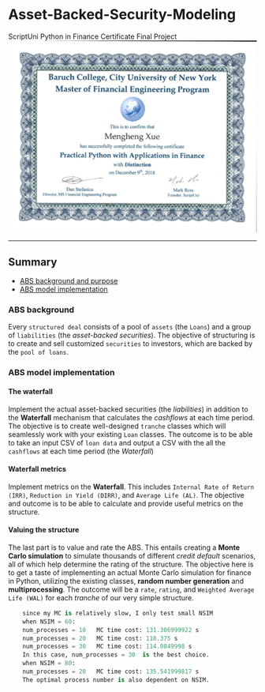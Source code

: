 # Asset-Backed-Security-Modeling
ScriptUni Python in Finance Certificate Final Project
![certificate](python_certificate.png)

----------------------

## Summary
* [ABS background and purpose](#abs-background-purpose)
* [ABS model implementation](#abs-implementation)

### ABS background
Every `structured deal` consists of a pool of `assets` (the `Loans`) and a group of `liabilities` (the *asset-backed securities*). The objective of structuring is to create and sell customized `securities` to investors, which are backed by the `pool of loans`.

### ABS model implementation

#### The waterfall 
Implement the actual asset-backed securities (the *liabilities*) in addition to the **Waterfall** mechanism that calculates the *cashflows* at each time period. The objective is to create well-designed `tranche` classes which will seamlessly work with your existing `Loan` classes. The outcome is to be able to take an input CSV of `loan data` and output a CSV with the all the `cashflows` at each time period (the *Waterfall*)


#### Waterfall metrics
Implement metrics on the **Waterfall**. This includes `Internal Rate of Return (IRR)`, `Reduction in Yield (DIRR)`, and `Average Life (AL)`. The objective and outcome is to be able to calculate and provide useful metrics on the structure.

#### Valuing the structure 
The last part is to value and rate the ABS. This entails creating a **Monte Carlo simulation** to simulate thousands of different *credit default* scenarios, all of which help determine the rating of the structure. The objective here is to get a taste of implementing an actual Monte Carlo simulation for finance in Python, utilizing the existing classes, **random number generation** and **multiprocessing**. The outcome will be a `rate`, `rating`, and `Weighted Average Life (WAL)` for each *tranche* of our very simple structure.

```Python
    since my MC is relatively slow, I only test small NSIM 
    when NSIM = 60:
    num_processes = 10   MC time cost: 131.306999922 s
    num_processes = 20   MC time cost: 118.375 s  
    num_processes = 30   MC time cost: 114.0849998 s
    In this case, num_processes = 30  is the best choice.
    when NSIM = 80:
    num_processes = 20   MC time cost: 135.541999817 s
    The optimal process number is also dependent on NSIM. 
```






















